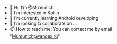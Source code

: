- 👋 Hi, I’m @Mumunich
- 👀 I’m interested in Kotlin
- 🌱 I’m currently learning Android developing
- 💞️ I’m looking to collaborate on ...
- 📫 How to reach me: You can contact me by email "Mumunich@yandex.ru"

<!---
Keltullis/Keltullis is a ✨ special ✨ repository because its `README.md` (this file) appears on your GitHub profile.
You can click the Preview link to take a look at your changes.
--->
